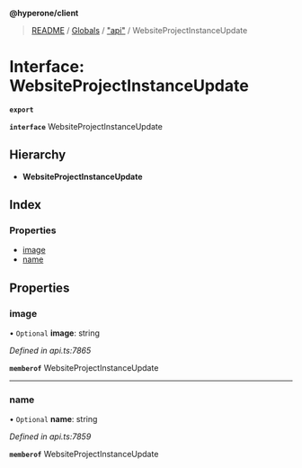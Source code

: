 **@hyperone/client**

> [README](../README.md) / [Globals](../globals.md) / ["api"](../modules/_api_.md) / WebsiteProjectInstanceUpdate

# Interface: WebsiteProjectInstanceUpdate

**`export`** 

**`interface`** WebsiteProjectInstanceUpdate

## Hierarchy

* **WebsiteProjectInstanceUpdate**

## Index

### Properties

* [image](_api_.websiteprojectinstanceupdate.md#image)
* [name](_api_.websiteprojectinstanceupdate.md#name)

## Properties

### image

• `Optional` **image**: string

*Defined in api.ts:7865*

**`memberof`** WebsiteProjectInstanceUpdate

___

### name

• `Optional` **name**: string

*Defined in api.ts:7859*

**`memberof`** WebsiteProjectInstanceUpdate
